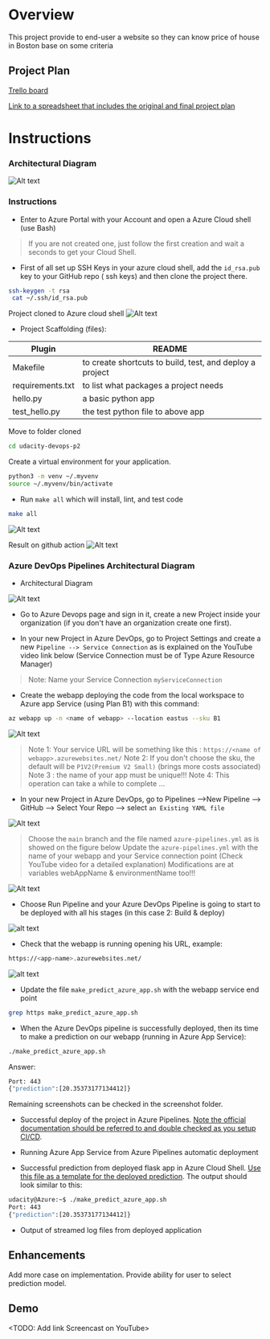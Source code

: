 # Overview
This project provide to end-user a website so they can know price of house in Boston base on some criteria

## Project Plan
[Trello board](https://trello.com/b/oLMfbpkO/udacity-devops-project-2)

[Link to a spreadsheet that includes the original and final project plan](https://docs.google.com/spreadsheets/d/1iSIYTZobpSEuvlftq8v8E6Kno3uq63vdYjb32dvm6jk/edit#gid=1348135932)

# Instructions

### Architectural Diagram
![Alt text](screenshot/ci-diagram.png)

### Instructions

* Enter to Azure Portal with your Account and open a Azure Cloud shell (use Bash)

> If you are not created one, just follow the first creation and wait a seconds to get your Cloud Shell.

* First of all set up SSH Keys in your azure cloud shell, add the `id_rsa.pub` key to your GitHub repo ( ssh keys)  and then clone the project there.

```sh
ssh-keygen -t rsa
 cat ~/.ssh/id_rsa.pub
```

Project cloned to Azure cloud shell
![Alt text](screenshot/cloned.png)

* Project Scaffolding (files):

| Plugin | README |
| ------ | ------ |
| Makefile | to create shortcuts to build, test, and deploy a project|
| requirements.txt| to list what packages a project needs |
| hello.py | a basic python app |
| test_hello.py | the test python file to above app|

Move to folder cloned
```sh
cd udacity-devops-p2
```

 Create a virtual environment for your application.

```sh
python3 -m venv ~/.myvenv
source ~/.myvenv/bin/activate
```

* Run `make all` which will install, lint, and test code

```sh
make all
```
![Alt text](screenshot/make-all.png)

Result on github action
![Alt text](screenshot/github-action.png)

### Azure DevOps Pipelines Architectural Diagram

* Architectural Diagram

![Alt text](screenshot/cd-diagram.png)

* Go to Azure Devops page and sign in it, create a new Project inside your organization (if you don't have an organization create one first).

* In your new Project in Azure DevOps, go to Project Settings and create a new `Pipeline --> Service Connection` as is explained on the YouTube video link  below (Service Connection must be of Type Azure Resource Manager)

> Note: Name your Service Connection `myServiceConnection`

* Create the webapp deploying the code from the local workspace to Azure app Service (using Plan B1) with this command:

```sh
az webapp up -n <name of webapp> --location eastus --sku B1
```
![Alt text](screenshot/app-service.png)

>Note 1: Your service URL  will be something like this : `https://<name of webapp>.azurewebsites.net/`
>Note 2: If you don't choose the sku, the default will be `P1V2(Premium V2 Small)` (brings more costs associated)
>Note 3 : the name of your app must be unique!!!
>Note 4: This operation can take a while to complete ...

* In  your new Project in Azure DevOps, go to Pipelines -->New Pipeline --> GitHub --> Select Your Repo --> select `an Existing YAML file`

![Alt text](screenshot/pipeline.png)

> Choose the `main` branch and the file named `azure-pipelines.yml` as is showed on the figure below
> Update the `azure-pipelines.yml` with the name of your webapp and your Service connection point (Check YouTube video for a detailed explanation)
> Modifications are at variables webAppName & environmentName too!!!

![Alt text](screenshot/yaml.png)

* Choose Run Pipeline and your Azure DevOps Pipeline is going to start to be deployed with all his stages (in this case 2: Build & deploy)

![alt text](https://github.com/jfcb853/Udacity-DevOps-Azure-Project-2/blob/main/images/screen%206%20-%20azure%20devops%20pipeline%20executing.png)

* Check that the webapp is running opening his URL, example:

```sh
https://<app-name>.azurewebsites.net/
```

![alt text](https://github.com/jfcb853/Udacity-DevOps-Azure-Project-2/blob/main/images/screen%208%20-%20webapp%20running.png)

* Update the file `make_predict_azure_app.sh` with the webapp service end point

```sh
grep https make_predict_azure_app.sh
```

* When the Azure DevOps pipeline is successfully deployed, then its time to make a prediction on our webapp (running in Azure App Service):

```sh
./make_predict_azure_app.sh
```

Answer:

```sh
Port: 443
{"prediction":[20.35373177134412]}
```

Remaining screenshots can be checked in the screenshot folder.








* Successful deploy of the project in Azure Pipelines.  [Note the official documentation should be referred to and double checked as you setup CI/CD](https://docs.microsoft.com/en-us/azure/devops/pipelines/ecosystems/python-webapp?view=azure-devops).

* Running Azure App Service from Azure Pipelines automatic deployment

* Successful prediction from deployed flask app in Azure Cloud Shell.  [Use this file as a template for the deployed prediction](https://github.com/udacity/nd082-Azure-Cloud-DevOps-Starter-Code/blob/master/C2-AgileDevelopmentwithAzure/project/starter_files/flask-sklearn/make_predict_azure_app.sh).
The output should look similar to this:

```bash
udacity@Azure:~$ ./make_predict_azure_app.sh
Port: 443
{"prediction":[20.35373177134412]}
```

* Output of streamed log files from deployed application


## Enhancements
Add more case on implementation.
Provide ability for user to select prediction model.

## Demo 

<TODO: Add link Screencast on YouTube>


